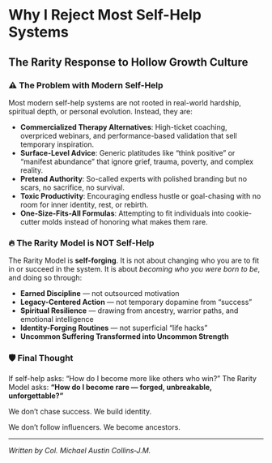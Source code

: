 
# Why I Reject Most Self-Help Systems
## The Rarity Response to Hollow Growth Culture

### ⚠️ The Problem with Modern Self-Help

Most modern self-help systems are not rooted in real-world hardship, spiritual depth, or personal evolution. Instead, they are:

- **Commercialized Therapy Alternatives**: High-ticket coaching, overpriced webinars, and performance-based validation that sell temporary inspiration.
- **Surface-Level Advice**: Generic platitudes like “think positive” or “manifest abundance” that ignore grief, trauma, poverty, and complex reality.
- **Pretend Authority**: So-called experts with polished branding but no scars, no sacrifice, no survival.
- **Toxic Productivity**: Encouraging endless hustle or goal-chasing with no room for inner identity, rest, or rebirth.
- **One-Size-Fits-All Formulas**: Attempting to fit individuals into cookie-cutter molds instead of honoring what makes them rare.

### 🔥 The Rarity Model is NOT Self-Help

The Rarity Model is **self-forging**. It is not about changing who you are to fit in or succeed in the system. It is about *becoming who you were born to be*, and doing so through:

- **Earned Discipline** — not outsourced motivation
- **Legacy-Centered Action** — not temporary dopamine from “success”
- **Spiritual Resilience** — drawing from ancestry, warrior paths, and emotional intelligence
- **Identity-Forging Routines** — not superficial “life hacks”
- **Uncommon Suffering Transformed into Uncommon Strength**

### 🛡️ Final Thought

If self-help asks: “How do I become more like others who win?”
The Rarity Model asks: **“How do I become rare — forged, unbreakable, unforgettable?”**

We don’t chase success. We build identity.

We don’t follow influencers. We become ancestors.

---

*Written by Col. Michael Austin Collins‑J.M.*
